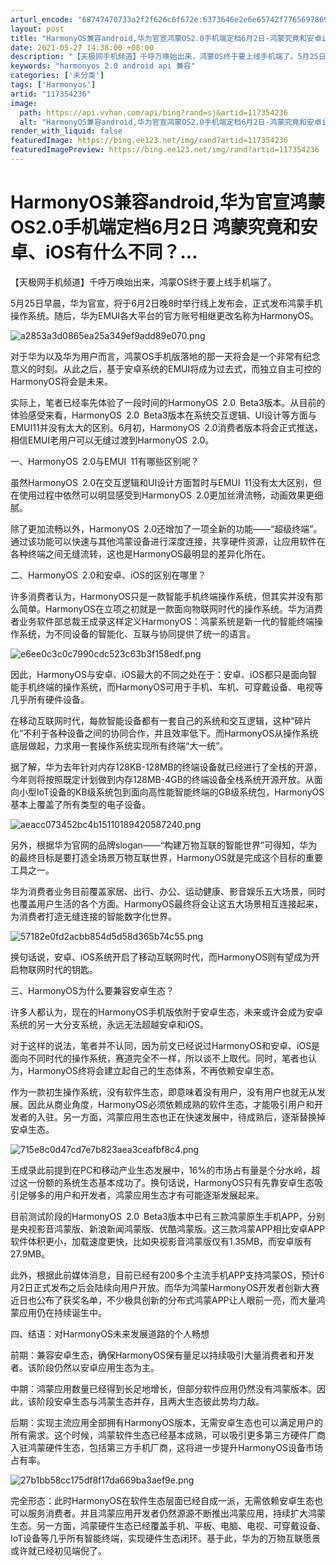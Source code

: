 ```yaml
---
arturl_encode: "68747470733a2f2f626c6f672e:6373646e2e6e65742f77656978696e5f33313131353139352f:61727469636c652f64657461696c732f313137333534323336"
layout: post
title: "HarmonyOS兼容android,华为官宣鸿蒙OS2.0手机端定档6月2日-鸿蒙究竟和安卓iOS有什么不同..."
date: 2021-05-27 14:38:00 +08:00
description: "【天极网手机频道】千呼万唤始出来，鸿蒙OS终于要上线手机端了。5月25日早晨，华为官宣，将于6月2日"
keywords: "harmonyos 2.0 android api 兼容"
categories: ['未分类']
tags: ['Harmonyos']
artid: "117354236"
image:
  path: https://api.vvhan.com/api/bing?rand=sj&artid=117354236
  alt: "HarmonyOS兼容android,华为官宣鸿蒙OS2.0手机端定档6月2日-鸿蒙究竟和安卓iOS有什么不同..."
render_with_liquid: false
featuredImage: https://bing.ee123.net/img/rand?artid=117354236
featuredImagePreview: https://bing.ee123.net/img/rand?artid=117354236
---
```


# HarmonyOS兼容android,华为官宣鸿蒙OS2.0手机端定档6月2日 鸿蒙究竟和安卓、iOS有什么不同？...

【天极网手机频道】千呼万唤始出来，鸿蒙OS终于要上线手机端了。

5月25日早晨，华为官宣，将于6月2日晚8时举行线上发布会，正式发布鸿蒙手机操作系统。随后，华为EMUI各大平台的官方账号相继更改名称为HarmonyOS。

![a2853a3d0865ea25a349ef9add89e070.png](https://i-blog.csdnimg.cn/blog_migrate/9c04878e1e9a923a065c9d2bd0d07672.jpeg)

对于华为以及华为用户而言，鸿蒙OS手机版落地的那一天将会是一个非常有纪念意义的时刻。从此之后，基于安卓系统的EMUI将成为过去式，而独立自主可控的HarmonyOS将会是未来。

实际上，笔者已经率先体验了一段时间的HarmonyOS 2.0 Beta3版本。从目前的体验感受来看，HarmonyOS 2.0 Beta3版本在系统交互逻辑、UI设计等方面与EMUI11并没有太大的区别。6月初，HarmonyOS 2.0消费者版本将会正式推送，相信EMUI老用户可以无缝过渡到HarmonyOS 2.0。

一、HarmonyOS 2.0与EMUI 11有哪些区别呢？

虽然HarmonyOS 2.0在交互逻辑和UI设计方面暂时与EMUI 11没有太大区别，但在使用过程中依然可以明显感受到HarmonyOS 2.0更加丝滑流畅，动画效果更细腻。

除了更加流畅以外，HarmonyOS 2.0还增加了一项全新的功能——“超级终端”。通过该功能可以快速与其他鸿蒙设备进行深度连接，共享硬件资源，让应用软件在各种终端之间无缝流转，这也是HarmonyOS最明显的差异化所在。

二、HarmonyOS 2.0和安卓、iOS的区别在哪里？

许多消费者认为，HarmonyOS只是一款智能手机终端操作系统，但其实并没有那么简单。HarmonyOS在立项之初就是一款面向物联网时代的操作系统。华为消费者业务软件部总裁王成录这样定义HarmonyOS：鸿蒙系统是新一代的智能终端操作系统，为不同设备的智能化、互联与协同提供了统一的语言。

![e6ee0c3c0c7990cdc523c63b3f158edf.png](https://i-blog.csdnimg.cn/blog_migrate/edb1002ad4d9268ba9ba2f402a15beee.jpeg)

因此，HarmonyOS与安卓、iOS最大的不同之处在于：安卓、iOS都只是面向智能手机终端的操作系统，而HarmonyOS可用于手机、车机、可穿戴设备、电视等几乎所有硬件设备。

在移动互联网时代，每款智能设备都有一套自己的系统和交互逻辑，这种“碎片化”不利于各种设备之间的协同合作，并且效率低下。而HarmonyOS从操作系统底层做起，力求用一套操作系统实现所有终端“大一统”。

据了解，华为去年针对内存128KB-128MB的终端设备就已经进行了全栈的开源，今年则将按照既定计划做到内存128MB-4GB的终端设备全栈系统开源开放。从面向小型IoT设备的KB级系统包到面向高性能智能终端的GB级系统包，HarmonyOS基本上覆盖了所有类型的电子设备。

![aeacc073452bc4b15110189420587240.png](https://i-blog.csdnimg.cn/blog_migrate/88b55c53a80606f8884058c3c4304999.png)

另外，根据华为官网的品牌slogan——“构建万物互联的智能世界”可得知，华为的最终目标是要打造全场景万物互联世界，HarmonyOS就是完成这个目标的重要工具之一。

华为消费者业务目前覆盖家居、出行、办公、运动健康、影音娱乐五大场景，同时也覆盖用户生活的各个方面。HarmonyOS最终将会让这五大场景相互连接起来，为消费者打造无缝连接的智能数字化世界。

![57182e0fd2acbb854d5d58d365b74c55.png](https://i-blog.csdnimg.cn/blog_migrate/3ac1721047249491b98c8b28adbc3b02.jpeg)

换句话说，安卓、iOS系统开启了移动互联网时代，而HarmonyOS则有望成为开启物联网时代的钥匙。

三、HarmonyOS为什么要兼容安卓生态？

许多人都认为，现在的HarmonyOS手机版依附于安卓生态，未来或许会成为安卓系统的另一大分支系统，永远无法超越安卓和iOS。

对于这样的说法，笔者并不认同，因为前文已经说过HarmonyOS和安卓、iOS是面向不同时代的操作系统，赛道完全不一样，所以谈不上取代。同时，笔者也认为，HarmonyOS终将会建立起自己的生态体系，不再依赖安卓生态。

作为一款初生操作系统，没有软件生态，即意味着没有用户，没有用户也就无从发展。因此从商业角度，HarmonyOS必须依赖成熟的软件生态，才能吸引用户和开发者的入驻。另一方面，鸿蒙应用生态也正在快速发展中，待成熟后，逐渐替换掉安卓生态。

![715e8c0d47cd7e7b823aea3ceafbf8c4.png](https://i-blog.csdnimg.cn/blog_migrate/24681bc415a8fa63f277ea636a26b91d.png)

王成录此前提到在PC和移动产业生态发展中，16%的市场占有量是个分水岭，超过这一份额的系统生态基本成功了。换句话说，HarmonyOS只有先靠安卓生态吸引足够多的用户和开发者，鸿蒙应用生态才有可能逐渐发展起来。

目前测试阶段的HarmonyOS 2.0 Beta3版本中已有三款鸿蒙原生手机APP，分别是央视影音鸿蒙版、新浪新闻鸿蒙版、优酷鸿蒙版。这三款鸿蒙APP相比安卓APP软件体积更小，加载速度更快，比如央视影音鸿蒙版仅有1.35MB，而安卓版有27.9MB。

此外，根据此前媒体消息，目前已经有200多个主流手机APP支持鸿蒙OS，预计6月2日正式发布之后会陆续向用户开放。而华为鸿蒙HarmonyOS开发者创新大赛近日也公布了获奖名单，不少极具创新的分布式鸿蒙APP让人眼前一亮，而大量鸿蒙应用仍在持续诞生中。

四、结语：对HarmonyOS未来发展道路的个人畅想

前期：兼容安卓生态，确保HarmonyOS保有量足以持续吸引大量消费者和开发者。该阶段仍然以安卓应用生态为主。

中期：鸿蒙应用数量已经得到长足地增长，但部分软件应用仍然没有鸿蒙版本。因此，该阶段安卓生态与鸿蒙生态并存，且两大生态彼此势均力敌。

后期：实现主流应用全部拥有HarmonyOS版本，无需安卓生态也可以满足用户的所有需求。这个时候，鸿蒙软件生态已经基本成熟，可以吸引更多第三方硬件厂商入驻鸿蒙硬件生态，包括第三方手机厂商，这将进一步提升HarmonyOS设备市场占有率。

![27b1bb58cc175df8f17da669ba3aef9e.png](https://i-blog.csdnimg.cn/blog_migrate/aaef082d82b301268d72e6e4f4e171b9.jpeg)

完全形态：此时HarmonyOS在软件生态层面已经自成一派，无需依赖安卓生态也可以服务消费者。并且鸿蒙应用开发者仍然源源不断推出鸿蒙应用，持续扩大鸿蒙生态。另一方面，鸿蒙硬件生态已经覆盖手机、平板、电脑、电视、可穿戴设备、IoT设备等几乎所有智能终端，实现硬件生态闭环。基于此，华为的万物互联愿景或许就已经初见端倪了。